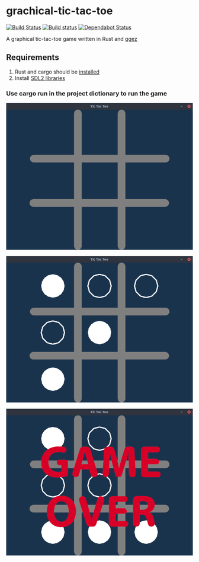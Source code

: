 # grachical-tic-tac-toe
[![Build Status](https://travis-ci.com/sn99/grachical-tic-tac-toe.svg?branch=master)](https://travis-ci.com/sn99/grachical-tic-tac-toe)
[![Build status](https://ci.appveyor.com/api/projects/status/yf4bq0i9rbvf9bao?svg=true)](https://ci.appveyor.com/project/sn99/grachical-tic-tac-toe)
[![Dependabot Status](https://api.dependabot.com/badges/status?host=github&repo=sn99/grachical-tic-tac-toe)](https://dependabot.com)

A graphical tic-tac-toe game written in Rust and [ggez](https://crates.io/crates/ggez)

## Requirements
1. Rust and cargo should be [installed](https://www.rust-lang.org/en-US/install.html)
2. Install [SDL2 libraries](https://github.com/Rust-SDL2/rust-sdl2#requirements)

### Use cargo run in the project dictionary to run the game

![game_start](readme_resources/grid_0.png)

![game](readme_resources/grid_1.png)

![game_end](readme_resources/grid_2.png)
